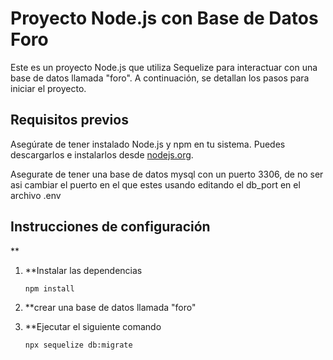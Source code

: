 # Proyecto Node.js con Base de Datos Foro

Este es un proyecto Node.js que utiliza Sequelize para interactuar con una base de datos llamada "foro". A continuación, se detallan los pasos para iniciar el proyecto.

## Requisitos previos

Asegúrate de tener instalado Node.js y npm en tu sistema. Puedes descargarlos e instalarlos desde [nodejs.org](https://nodejs.org/).

Asegurate de tener una base de datos mysql con un puerto 3306, de no ser asi cambiar el puerto en el que estes usando editando el db_port en el archivo .env

## Instrucciones de configuración

**
1. **Instalar las dependencias

   ```bash
   npm install

2. **crear una base de datos llamada "foro"

3. **Ejecutar el siguiente comando

   ```bash
   npx sequelize db:migrate


